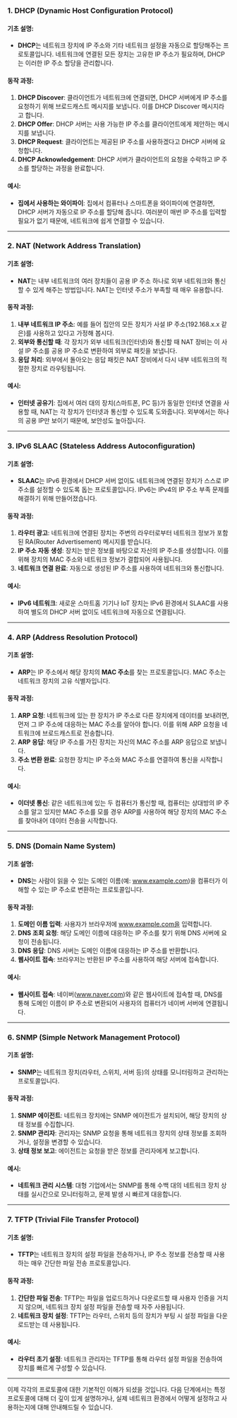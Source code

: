 ### 1. **DHCP (Dynamic Host Configuration Protocol)**

#### 기초 설명:
- **DHCP**는 네트워크 장치에 IP 주소와 기타 네트워크 설정을 자동으로 할당해주는 프로토콜입니다. 네트워크에 연결된 모든 장치는 고유한 IP 주소가 필요하며, DHCP는 이러한 IP 주소 할당을 관리합니다.

#### 동작 과정:
1. **DHCP Discover**: 클라이언트가 네트워크에 연결되면, DHCP 서버에게 IP 주소를 요청하기 위해 브로드캐스트 메시지를 보냅니다. 이를 DHCP Discover 메시지라고 합니다.
2. **DHCP Offer**: DHCP 서버는 사용 가능한 IP 주소를 클라이언트에게 제안하는 메시지를 보냅니다.
3. **DHCP Request**: 클라이언트는 제공된 IP 주소를 사용하겠다고 DHCP 서버에 요청합니다.
4. **DHCP Acknowledgement**: DHCP 서버가 클라이언트의 요청을 수락하고 IP 주소를 할당하는 과정을 완료합니다.

#### 예시:
- **집에서 사용하는 와이파이**: 집에서 컴퓨터나 스마트폰을 와이파이에 연결하면, DHCP 서버가 자동으로 IP 주소를 할당해 줍니다. 여러분이 매번 IP 주소를 입력할 필요가 없기 때문에, 네트워크에 쉽게 연결할 수 있습니다.

---

### 2. **NAT (Network Address Translation)**

#### 기초 설명:
- **NAT**는 내부 네트워크의 여러 장치들이 공용 IP 주소 하나로 외부 네트워크와 통신할 수 있게 해주는 방법입니다. NAT는 인터넷 주소가 부족할 때 매우 유용합니다.

#### 동작 과정:
1. **내부 네트워크 IP 주소**: 예를 들어 집안의 모든 장치가 사설 IP 주소(192.168.x.x 같은)를 사용하고 있다고 가정해 봅시다.
2. **외부와 통신할 때**: 각 장치가 외부 네트워크(인터넷)와 통신할 때 NAT 장비는 이 사설 IP 주소를 공용 IP 주소로 변환하여 외부로 패킷을 보냅니다.
3. **응답 처리**: 외부에서 돌아오는 응답 패킷은 NAT 장비에서 다시 내부 네트워크의 적절한 장치로 라우팅됩니다.

#### 예시:
- **인터넷 공유기**: 집에서 여러 대의 장치(스마트폰, PC 등)가 동일한 인터넷 연결을 사용할 때, NAT는 각 장치가 인터넷과 통신할 수 있도록 도와줍니다. 외부에서는 하나의 공용 IP만 보이기 때문에, 보안성도 높아집니다.

---

### 3. **IPv6 SLAAC (Stateless Address Autoconfiguration)**

#### 기초 설명:
- **SLAAC**는 IPv6 환경에서 DHCP 서버 없이도 네트워크에 연결된 장치가 스스로 IP 주소를 설정할 수 있도록 돕는 프로토콜입니다. IPv6는 IPv4의 IP 주소 부족 문제를 해결하기 위해 만들어졌습니다.

#### 동작 과정:
1. **라우터 광고**: 네트워크에 연결된 장치는 주변의 라우터로부터 네트워크 정보가 포함된 RA(Router Advertisement) 메시지를 받습니다.
2. **IP 주소 자동 생성**: 장치는 받은 정보를 바탕으로 자신의 IP 주소를 생성합니다. 이를 위해 장치의 MAC 주소와 네트워크 정보가 결합되어 사용됩니다.
3. **네트워크 연결 완료**: 자동으로 생성된 IP 주소를 사용하여 네트워크와 통신합니다.

#### 예시:
- **IPv6 네트워크**: 새로운 스마트홈 기기나 IoT 장치는 IPv6 환경에서 SLAAC를 사용하여 별도의 DHCP 서버 없이도 네트워크에 자동으로 연결됩니다.

---

### 4. **ARP (Address Resolution Protocol)**

#### 기초 설명:
- **ARP**는 IP 주소에서 해당 장치의 **MAC 주소**를 찾는 프로토콜입니다. MAC 주소는 네트워크 장치의 고유 식별자입니다.

#### 동작 과정:
1. **ARP 요청**: 네트워크에 있는 한 장치가 IP 주소로 다른 장치에게 데이터를 보내려면, 먼저 그 IP 주소에 대응하는 MAC 주소를 알아야 합니다. 이를 위해 ARP 요청을 네트워크에 브로드캐스트로 전송합니다.
2. **ARP 응답**: 해당 IP 주소를 가진 장치는 자신의 MAC 주소를 ARP 응답으로 보냅니다.
3. **주소 변환 완료**: 요청한 장치는 IP 주소와 MAC 주소를 연결하여 통신을 시작합니다.

#### 예시:
- **이더넷 통신**: 같은 네트워크에 있는 두 컴퓨터가 통신할 때, 컴퓨터는 상대방의 IP 주소를 알고 있지만 MAC 주소를 모를 경우 ARP를 사용하여 해당 장치의 MAC 주소를 찾아내어 데이터 전송을 시작합니다.

---

### 5. **DNS (Domain Name System)**

#### 기초 설명:
- **DNS**는 사람이 읽을 수 있는 도메인 이름(예: www.example.com)을 컴퓨터가 이해할 수 있는 IP 주소로 변환하는 프로토콜입니다.

#### 동작 과정:
1. **도메인 이름 입력**: 사용자가 브라우저에 www.example.com을 입력합니다.
2. **DNS 조회 요청**: 해당 도메인 이름에 대응하는 IP 주소를 찾기 위해 DNS 서버에 요청이 전송됩니다.
3. **DNS 응답**: DNS 서버는 도메인 이름에 대응하는 IP 주소를 반환합니다.
4. **웹사이트 접속**: 브라우저는 반환된 IP 주소를 사용하여 해당 서버에 접속합니다.

#### 예시:
- **웹사이트 접속**: 네이버(www.naver.com)와 같은 웹사이트에 접속할 때, DNS를 통해 도메인 이름이 IP 주소로 변환되어 사용자의 컴퓨터가 네이버 서버에 연결됩니다.

---

### 6. **SNMP (Simple Network Management Protocol)**

#### 기초 설명:
- **SNMP**는 네트워크 장치(라우터, 스위치, 서버 등)의 상태를 모니터링하고 관리하는 프로토콜입니다.

#### 동작 과정:
1. **SNMP 에이전트**: 네트워크 장치에는 SNMP 에이전트가 설치되어, 해당 장치의 상태 정보를 수집합니다.
2. **SNMP 관리자**: 관리자는 SNMP 요청을 통해 네트워크 장치의 상태 정보를 조회하거나, 설정을 변경할 수 있습니다.
3. **상태 정보 보고**: 에이전트는 요청을 받은 정보를 관리자에게 보고합니다.

#### 예시:
- **네트워크 관리 시스템**: 대형 기업에서는 SNMP를 통해 수백 대의 네트워크 장치 상태를 실시간으로 모니터링하고, 문제 발생 시 빠르게 대응합니다.

---

### 7. **TFTP (Trivial File Transfer Protocol)**

#### 기초 설명:
- **TFTP**는 네트워크 장치의 설정 파일을 전송하거나, IP 주소 정보를 전송할 때 사용하는 매우 간단한 파일 전송 프로토콜입니다.

#### 동작 과정:
1. **간단한 파일 전송**: TFTP는 파일을 업로드하거나 다운로드할 때 사용자 인증을 거치지 않으며, 네트워크 장치 설정 파일을 전송할 때 자주 사용됩니다.
2. **네트워크 장치 설정**: TFTP는 라우터, 스위치 등의 장치가 부팅 시 설정 파일을 다운로드받는 데 사용됩니다.

#### 예시:
- **라우터 초기 설정**: 네트워크 관리자는 TFTP를 통해 라우터 설정 파일을 전송하여 장치를 빠르게 구성할 수 있습니다.

---

이제 각각의 프로토콜에 대한 기본적인 이해가 되셨을 것입니다. 다음 단계에서는 특정 프로토콜에 대해 더 깊이 있게 설명하거나, 실제 네트워크 환경에서 어떻게 설정하고 사용하는지에 대해 안내해드릴 수 있습니다.
